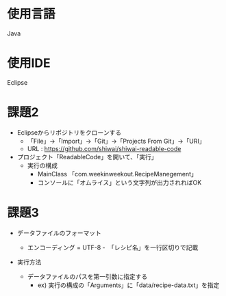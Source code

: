 # 使用言語 
Java

# 使用IDE
Eclipse

# 課題2
- Eclipseからリポジトリをクローンする
	- 「File」→「Import」→「Git」→「Projects From Git」→「URI」
	- URL : https://github.com/shiwai/shiwai-readable-code
- プロジェクト「ReadableCode」を開いて、「実行」
	- 実行の構成
		- MainClass 「com.weekinweekout.RecipeManegement」	
		- コンソールに「オムライス」という文字列が出力されればOK
		
# 課題3
- データファイルのフォーマット
	- エンコーディング = UTF-8
	-　「レシピ名」を一行区切りで記載

- 実行方法
	- データファイルのパスを第一引数に指定する
		- ex) 実行の構成の「Arguments」に「data/recipe-data.txt」を指定	
	